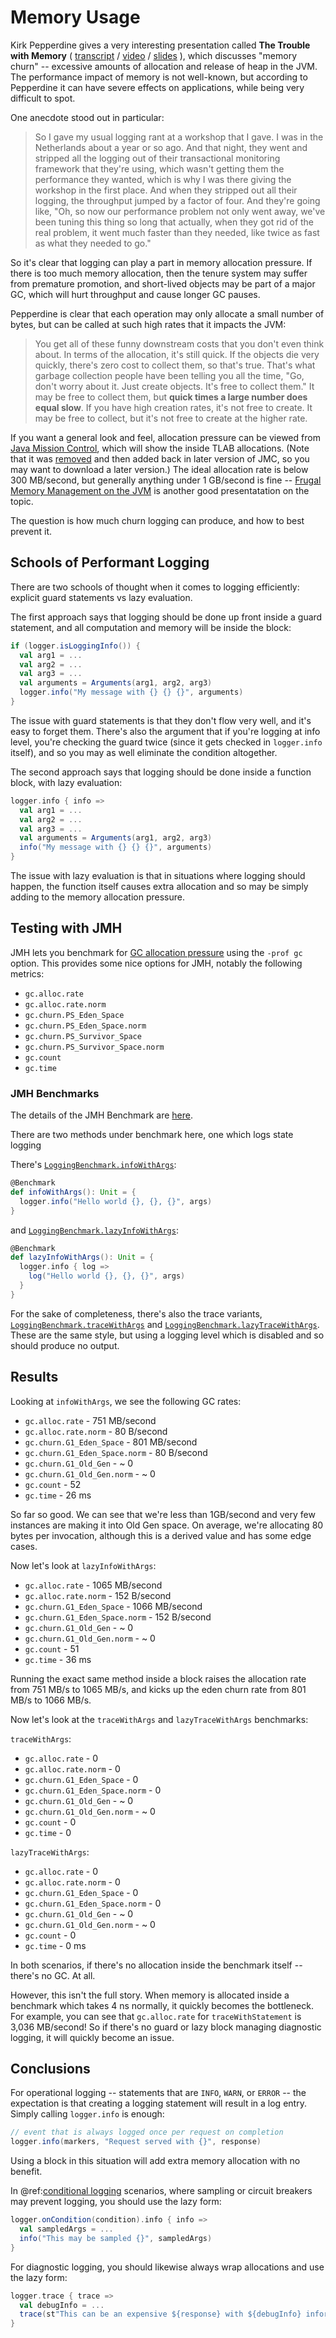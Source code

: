 # Memory Usage

Kirk Pepperdine gives a very interesting presentation called **The Trouble with Memory** ( [transcript](https://www.infoq.com/presentations/memory-jvm) / [video](https://youtu.be/mfS-P49FSbY?t=549) / [slides](https://qconsf.com/system/files/presentation-slides/trouble_with_memory.pdf) ), which discusses "memory churn" -- excessive amounts of allocation and release of heap in the JVM.   The performance impact of memory is not well-known, but according to Pepperdine it can have severe effects on applications, while being very difficult to spot.

One anecdote stood out in particular:

> So I gave my usual logging rant at a workshop that I gave. I was in the Netherlands about a year or so ago. And that night, they went and stripped all the logging out of their transactional monitoring framework that they're using, which wasn't getting them the performance they wanted, which is why I was there giving the workshop in the first place. And when they stripped out all their logging, the throughput jumped by a factor of four. And they're going like, "Oh, so now our performance problem not only went away, we've been tuning this thing so long that actually, when they got rid of the real problem, it went much faster than they needed, like twice as fast as what they needed to go."

So it's clear that logging can play a part in memory allocation pressure.  If there is too much memory allocation, then the tenure system may suffer from premature promotion, and short-lived objects may be part of a major GC, which will hurt throughput and cause longer GC pauses.

Pepperdine is clear that each operation may only allocate a small number of bytes, but can be called at such high rates that it impacts the JVM:

> You get all of these funny downstream costs that you don't even think about. In terms of the allocation, it's still quick. If the objects die very quickly, there's zero cost to collect them, so that's true. That's what garbage collection people have been telling you all the time, "Go, don't worry about it. Just create objects. It's free to collect them." It may be free to collect them, but **quick times a large number does equal slow**. If you have high creation rates, it's not free to create. It may be free to collect, but it's not free to create at the higher rate.

If you want a general look and feel, allocation pressure can be viewed from [Java Mission Control](http://hirt.se/blog/?p=381), which will show the inside TLAB allocations.  (Note that it was [removed](https://stackoverflow.com/questions/51274072/how-to-get-allocation-pressure-in-java-mission-control-that-ships-with-java-10) and then added back in later version of JMC, so you may want to download a later version.)  The ideal allocation rate is below 300 MB/second, but generally anything under 1 GB/second is fine -- [Frugal Memory Management on the JVM](https://srvaroa.github.io/assets/frugal_memory_management_on_the_jvm.pdf) is another good presentatation on the topic.

The question is how much churn logging can produce, and how to best prevent it.  

## Schools of Performant Logging

There are two schools of thought when it comes to logging efficiently: explicit guard statements vs lazy evaluation.

The first approach says that logging should be done up front inside a guard statement, and all computation and memory will be inside the block:

```scala
if (logger.isLoggingInfo()) {
  val arg1 = ...
  val arg2 = ...
  val arg3 = ...
  val arguments = Arguments(arg1, arg2, arg3)
  logger.info("My message with {} {} {}", arguments)
}
```

The issue with guard statements is that they don't flow very well, and it's easy to forget them.  There's also the argument that if you're logging at info level, you're checking the guard twice (since it gets checked in `logger.info` itself), and so you may as well eliminate the condition altogether. 

The second approach says that logging should be done inside a function block, with lazy evaluation:

```scala
logger.info { info =>
  val arg1 = ...
  val arg2 = ...
  val arg3 = ...
  val arguments = Arguments(arg1, arg2, arg3)
  info("My message with {} {} {}", arguments)
}
```

The issue with lazy evaluation is that in situations where logging should happen, the function itself causes extra allocation and so may be simply adding to the memory allocation pressure.

## Testing with JMH

JMH lets you benchmark for [GC allocation pressure](https://shipilev.net/blog/2016/arrays-wisdom-ancients/#_not_an_allocation_pressure) using the `-prof gc` option.  This provides some nice options for JMH, notably the following metrics:

* `gc.alloc.rate`
* `gc.alloc.rate.norm`
* `gc.churn.PS_Eden_Space`
* `gc.churn.PS_Eden_Space.norm`
* `gc.churn.PS_Survivor_Space`
* `gc.churn.PS_Survivor_Space.norm`
* `gc.count`
* `gc.time`

### JMH Benchmarks

The details of the JMH Benchmark are [here](
https://jmh.morethan.io/?source=https://raw.githubusercontent.com/tersesystems/blindsight/master/benchmarks/results/20200627T142114/openjdk11.json).

There are two methods under benchmark here, one which logs state logging

There's [`LoggingBenchmark.infoWithArgs`](https://github.com/tersesystems/blindsight/blob/master/benchmarks/src/main/scala/com/tersesystems/blindsight/LoggingBenchmark.scala#L81):

```scala
@Benchmark
def infoWithArgs(): Unit = {
  logger.info("Hello world {}, {}, {}", args)
}
```

and [`LoggingBenchmark.lazyInfoWithArgs`](https://github.com/tersesystems/blindsight/blob/master/benchmarks/src/main/scala/com/tersesystems/blindsight/LoggingBenchmark.scala#L91):

```scala
@Benchmark
def lazyInfoWithArgs(): Unit = {
  logger.info { log =>
    log("Hello world {}, {}, {}", args)
  }
}
```

For the sake of completeness, there's also the trace variants, [`LoggingBenchmark.traceWithArgs`](https://github.com/tersesystems/blindsight/blob/master/benchmarks/src/main/scala/com/tersesystems/blindsight/LoggingBenchmark.scala#L32) and [`LoggingBenchmark.lazyTraceWithArgs`](https://github.com/tersesystems/blindsight/blob/master/benchmarks/src/main/scala/com/tersesystems/blindsight/LoggingBenchmark.scala#L42).  These are the same style, but using a logging level which is disabled and so should produce no output.

## Results

Looking at `infoWithArgs`, we see the following GC rates:

* `gc.alloc.rate` - 751 MB/second
* `gc.alloc.rate.norm` - 80 B/second
* `gc.churn.G1_Eden_Space` - 801 MB/second
* `gc.churn.G1_Eden_Space.norm` - 80 B/second
* `gc.churn.G1_Old_Gen` - ~ 0
* `gc.churn.G1_Old_Gen.norm` - ~ 0 
* `gc.count` - 52 
* `gc.time` - 26 ms

So far so good.  We can see that we're less than 1GB/second and very few instances are making it into Old Gen space.  On average, we're allocating 80 bytes per invocation, although this is a derived value and has some edge cases.

Now let's look at `lazyInfoWithArgs`:

* `gc.alloc.rate` - 1065 MB/second
* `gc.alloc.rate.norm` - 152 B/second
* `gc.churn.G1_Eden_Space` - 1066 MB/second
* `gc.churn.G1_Eden_Space.norm` - 152 B/second
* `gc.churn.G1_Old_Gen` - ~ 0
* `gc.churn.G1_Old_Gen.norm` - ~ 0 
* `gc.count` - 51 
* `gc.time` - 36 ms

Running the exact same method inside a block raises the allocation rate from 751 MB/s to 1065 MB/s, and kicks up the eden churn rate from 801 MB/s to 1066 MB/s. 

Now let's look at the `traceWithArgs` and `lazyTraceWithArgs` benchmarks:

`traceWithArgs`:

* `gc.alloc.rate` - 0
* `gc.alloc.rate.norm` - 0
* `gc.churn.G1_Eden_Space` - 0
* `gc.churn.G1_Eden_Space.norm` - 0
* `gc.churn.G1_Old_Gen` - ~ 0
* `gc.churn.G1_Old_Gen.norm` - ~ 0 
* `gc.count` - 0 
* `gc.time` - 0

`lazyTraceWithArgs`:

* `gc.alloc.rate` - 0
* `gc.alloc.rate.norm` - 0
* `gc.churn.G1_Eden_Space` - 0
* `gc.churn.G1_Eden_Space.norm` - 0
* `gc.churn.G1_Old_Gen` - ~ 0
* `gc.churn.G1_Old_Gen.norm` - ~ 0 
* `gc.count` - 0
* `gc.time` - 0 ms

In both scenarios, if there's no allocation inside the benchmark itself -- there's no GC.  At all.

However, this isn't the full story.  When memory is allocated inside a benchmark which takes 4 ns normally, it quickly becomes the bottleneck.  For example, you can see that `gc.alloc.rate` for `traceWithStatement` is 3,036 MB/second!  So if there's no guard or lazy block managing diagnostic logging, it will quickly become an issue.

## Conclusions

For operational logging -- statements that are `INFO`, `WARN`, or `ERROR` -- the expectation is that creating a logging statement will result in a log entry.  Simply calling `logger.info` is enough:

```scala
// event that is always logged once per request on completion
logger.info(markers, "Request served with {}", response)
```

Using a block in this situation will add extra memory allocation with no benefit.

In @ref:[conditional logging](../usage/conditional.md) scenarios, where sampling or circuit breakers may prevent logging, you should use the lazy form:

```scala
logger.onCondition(condition).info { info =>
  val sampledArgs = ...
  info("This may be sampled {}", sampledArgs)
}
```

For diagnostic logging, you should likewise always wrap allocations and use the lazy form:

```scala
logger.trace { trace =>
  val debugInfo = ...
  trace(st"This can be an expensive ${response} with ${debugInfo} information")
}
```
